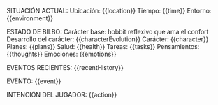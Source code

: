 SITUACIÓN ACTUAL:
Ubicación: {{location}}
Tiempo: {{time}}
Entorno: {{environment}}

ESTADO DE BILBO:
Carácter base: hobbit reflexivo que ama el confort
Desarrollo del carácter: {{characterEvolution}}
Carácter: {{character}}
Planes: {{plans}}
Salud: {{health}}
Tareas: {{tasks}}
Pensamientos: {{thoughts}}
Emociones: {{emotions}}

EVENTOS RECIENTES:
{{recentHistory}}

EVENTO:
{{event}}

INTENCIÓN DEL JUGADOR:
{{action}}